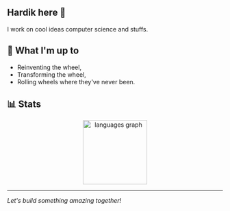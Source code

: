 ## Hardik here 👋

I work on cool ideas computer science and stuffs.

## 🚀 What I'm up to
- Reinventing the wheel,
- Transforming the wheel,
- Rolling wheels where they've never been.

 

## 📊 Stats
<div align="center">
  <img src="https://github-readme-stats.vercel.app/api/top-langs?username=thehardiik&locale=en&hide_title=false&layout=compact&card_width=320&langs_count=5&theme=dracula&hide_border=false" height="150" alt="languages graph"  />
  
</div>

---
*Let's build something amazing together!*
